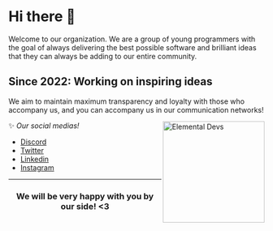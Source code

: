 # Hi there 👋

Welcome to our organization. We are a group of young programmers with the goal of always delivering the best possible software and brilliant ideas that they can always be adding to our entire community.

## Since 2022: Working on inspiring ideas
We aim to maintain maximum transparency and loyalty with those who accompany us, and you can accompany us in our communication networks!

<div style="display: inline_block">
    <img align="right" alt="Elemental Devs" src="https://media.discordapp.net/attachments/861650276519641109/957447272466116638/ElementalDEVS-cNome.png" style="height: 200px; width:200px">
</div>

✨ *Our social medias!*
- [Discord]()
- [Twitter]()
- [Linkedin](https://www.linkedin.com/company/elemental-developers)
- [Instagram](https://instagram.com/)

---
### <center>We will be very happy with you by our side! <3</center>